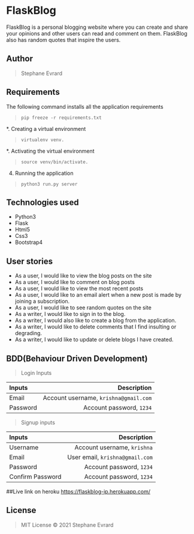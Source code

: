 # FlaskBlog
FlaskBlog is a personal blogging website where you can create and share your opinions and other users can read and comment on them. FlaskBlog also has random quotes that inspire the users. 

## Author
> Stephane Evrard

## Requirements

The following command installs all the application requirements
>``pip freeze -r requirements.txt``


*. Creating a virtual environment
>``virtualenv venv.``

*. Activating the virtual environment
>``source venv/bin/activate.``

4. Running the application
>``python3 run.py server``


## Technologies used
* Python3
* Flask
* Html5
* Css3
* Bootstrap4


## User stories
* As a user, I would like to view the blog posts on the site
* As a user, I would like to comment on blog posts
* As a user, I would like to view the most recent posts
* As a user, I would like to an email alert when a new post is made by joining a subscription.
* As a user, I would like to see random quotes on the site
* As a writer, I would like to sign in to the blog.
* As a writer, I would also like to create a blog from the application.
* As a writer, I would like to delete comments that I find insulting or degrading.
* As a writer, I would like to update or delete blogs I have created.

## BDD(Behaviour Driven Development)
>Login Inputs

| Inputs |  Description |
| :---         |          ---: |
| Email  | Account username, ``krishna@gmail.com``|
| Password  | Account password, ``1234``|

>Signup inputs

| Inputs |  Description |
| :---         |          ---: |
| Username  | Account username, ``krishna``|
| Email  | User email, ``krishna@gmail.com``|
| Password  | Account password, ``1234``|
| Confirm Password  | Account password, ``1234``|

##Live link on heroku
  https://flaskblog-ip.herokuapp.com/
## License
> MIT License &copy; 2021 Stephane Evrard
